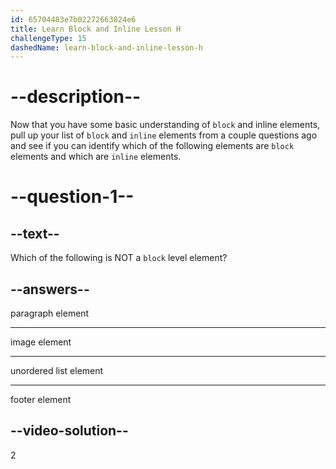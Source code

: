 ```yaml
---
id: 65704483e7b02272663824e6
title: Learn Block and Inline Lesson H
challengeType: 15
dashedName: learn-block-and-inline-lesson-h
---
```

# --description--

Now that you have some basic understanding of `block` and inline elements, pull up your list of `block` and `inline` elements from a couple questions ago and see if you can identify which of the following elements are `block` elements and which are `inline` elements.

# --question-1--    

## --text--

Which of the following is NOT a `block` level element?

## --answers--

paragraph element

---

image element

---

unordered list element

---

footer element

## --video-solution--

2
